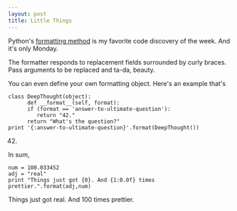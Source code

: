 ```yaml
---
layout: post
title: Little Things
---
```


Python's <a href="https://pyformat.info/" target="_blank">formatting method</a> is my favorite code discovery of the week. And it's only Monday.

The formatter responds to replacement fields surrounded by curly braces. Pass arguments to be replaced and ta-da, beauty. 

You can even define your own formatting object. Here's an example that's 

    class DeepThought(object):
    	  def __format__(self, format):
	      if (format == 'answer-to-ultimate-question'):
	      	 return "42."
	      return "What's the question?"
    print '{:answer-to-ultimate-question}'.format(DeepThought())

42.

In sum,

    num = 100.033452
    adj = "real"
    print "Things just got {0}. And {1:0.0f} times prettier.".format(adj,num)

Things just got real. And 100 times prettier.

